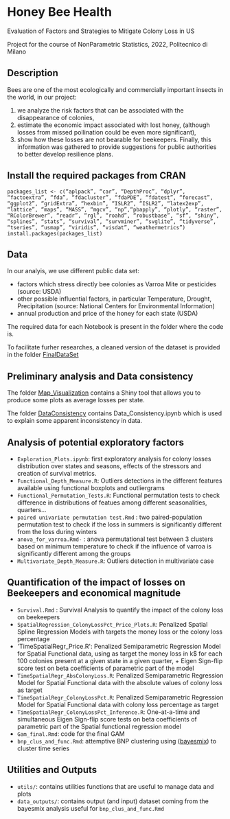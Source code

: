 # Honey Bee Health 
Evaluation of Factors and Strategies to Mitigate Colony Loss in US

Project for the course of NonParametric Statistics, 2022, Politecnico di Milano

## Description
Bees are one of the most ecologically and commercially important insects in the world, in our project:
1. we analyze the risk factors that can be associated with the disappearance of colonies,
2. estimate the economic impact associated with lost honey, (although losses from missed pollination could be even more significant),
3. show how these losses are not bearable for beekeepers.
Finally, this information was gathered to provide suggestions for public authorities to better develop resilience plans.

## Install the required packages from CRAN

```
packages_list <- c(“aplpack”, “car”, “DepthProc”, “dplyr”, “factoextra”, “fda”, “fdacluster”, “fdaPDE”, “fdatest”, “forecast”, “ggplot2”, “gridExtra”, “hexbin”, “ISLR2”, “ISLR2”, “latex2exp”, “lattice”, “maps”, “MASS”, “mgcv”, “np”,“pbapply”, “plotly”, “raster”, “RColorBrewer”, “readr”, “rgl”, “roahd”, “robustbase”, “sf”, “shiny”, “splines”, “stats”, “survival”, “survminer”, “svglite”, “tidyverse”, “tseries”, “usmap”, “viridis”, “visdat”, “weathermetrics”)
install.packages(packages_list)
```

## Data
In our analyis, we use different public data set:
- factors which stress directly bee colonies as Varroa Mite or pesticides (source: USDA)
- other possible influential factors, in particular Temperature, Drought, Precipitation (source: National Centers for Environmental Information)
- annual production and price of the honey for each state (USDA)

The required data for each Notebook is present in the folder where the code is.

To facilitate furher researches, a cleaned version of the dataset is provided in the folder [FinalDataSet](https://github.com/eugeniovaretti/honeybeehealth/tree/main/FinalDataSet)

## Preliminary analysis and Data consistency
The folder [Map_Visualization](https://github.com/eugeniovaretti/honeybeehealth/tree/main/code/Map_visualization) contains a Shiny tool that allows you to produce some plots as average losses per state. 

The folder [DataConsistency](https://github.com/eugeniovaretti/honeybeehealth/tree/main/code/DataConsistency) contains Data_Consistency.ipynb which is used to explain some apparent inconsistency in data.

## Analysis of potential exploratory factors
- `Exploration_Plots.ipynb`: first exploratory analysis for colony losses distribution over states and seasons, effects of the stressors and creation of survival metrics.
- `Functional_Depth_Measure.R`: Outliers detections in the different features available using functional boxplots and outliergrams
- `Functional_Permutation_Tests.R`: Functional permutation tests to check difference in distributions of featues among different seasonalities, quarters...
- `paired univariate permutation test.Rmd` : two paired-population permutation test to check if the loss in summers is significantly different from the loss during winters
- `anova_for_varroa.Rmd-` : anova permutational test between 3 clusters based on minimum temperature to check if the influence of varroa is significantly different among the groups
- `Multivariate_Depth_Measure.R`: Outliers detection in multivariate case

## Quantification of the impact of losses on Beekeepers and economical magnitude
- `Survival.Rmd` : Survival Analysis to quantify the impact of the colony loss on beekeepers
- `SpatialRegression_ColonyLossPct_Price_Plots.R`: Penalized Spatial Spline Regression Models with targets the money loss or the colony loss percentage
- 'TimeSpatialRegr_Price.R': Penalized Semiparametric Regression Model for Spatial Functional data, using as target the money loss in k$ for each 100 colonies present at a given state in a given quarter, + Eigen Sign-flip score test on beta coefficients of parametric part of the model
- `TimeSpatialRegr_AbsColonyLoss.R`: Penalized Semiparametric Regression Model for Spatial Functional data with the absolute values of colony loss as target
- `TimeSpatialRegr_ColonyLossPct.R`: Penalized Semiparametric Regression Model for Spatial Functional data with colony loss percentage as target
- `TimeSpatialRegr_ColonyLossPct_Inference.R`: One-at-a-time and simultaneous Eigen Sign-flip score tests on beta coefficients of parametric part of the Spatial functional regression model
- `Gam_final.Rmd`: code for the final GAM
- `bnp_clus_and_func.Rmd`: attemptive BNP clustering using ([bayesmix](https://github.com/eugeniovaretti/honeybeehealth)) to cluster time series

## Utilities and Outputs
- `utils/`: contains utilities functions that are useful to manage data and plots
- `data_outputs/`: contains output (and input) dataset coming from the bayesmix analysis useful for `bnp_clus_and_func.Rmd`


